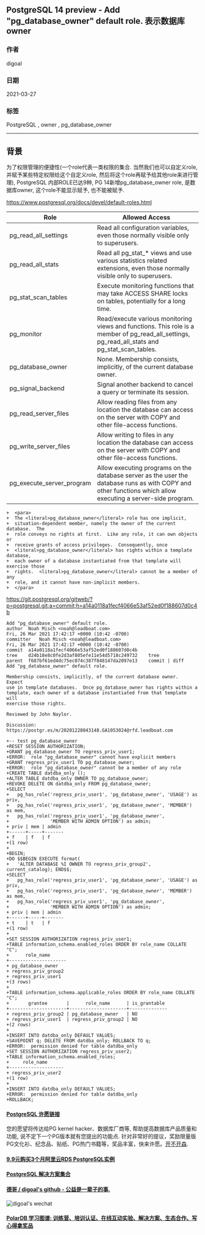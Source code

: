 ## PostgreSQL 14 preview - Add "pg_database_owner" default role. 表示数据库owner         
            
### 作者            
digoal            
            
### 日期            
2021-03-27            
            
### 标签            
PostgreSQL , owner , pg_database_owner        
            
----            
            
## 背景       
为了权限管理的便捷性(一个role代表一类权限的集合. 当然我们也可以自定义role, 并赋予某些特定权限给这个自定义role, 然后将这个role再赋予给其他role来进行管理), PostgreSQL 内部ROLE已达9种, PG 14新增pg_database_owner role, 是数据库owner, 这个role不能显示赋予, 也不能被赋予.   
  
https://www.postgresql.org/docs/devel/default-roles.html    
  
Role	| Allowed Access  
---|---  
pg_read_all_settings	|Read all configuration variables, even those normally visible only to superusers.  
pg_read_all_stats	|Read all pg_stat_* views and use various statistics related extensions, even those normally visible only to superusers.  
pg_stat_scan_tables	|Execute monitoring functions that may take ACCESS SHARE locks on tables, potentially for a long time.  
pg_monitor	|Read/execute various monitoring views and functions. This role is a member of pg_read_all_settings, pg_read_all_stats and pg_stat_scan_tables.  
pg_database_owner	|None. Membership consists, implicitly, of the current database owner.  
pg_signal_backend	|Signal another backend to cancel a query or terminate its session.  
pg_read_server_files	|Allow reading files from any location the database can access on the server with COPY and other file-access functions.  
pg_write_server_files	|Allow writing to files in any location the database can access on the server with COPY and other file-access functions.  
pg_execute_server_program	|Allow executing programs on the database server as the user the database runs as with COPY and other functions which allow executing a server-side program.  
  
```  
+  <para>  
+  The <literal>pg_database_owner</literal> role has one implicit,  
+  situation-dependent member, namely the owner of the current database.  The  
+  role conveys no rights at first.  Like any role, it can own objects or  
+  receive grants of access privileges.  Consequently, once  
+  <literal>pg_database_owner</literal> has rights within a template database,  
+  each owner of a database instantiated from that template will exercise those  
+  rights.  <literal>pg_database_owner</literal> cannot be a member of any  
+  role, and it cannot have non-implicit members.  
+  </para>  
```  
  
https://git.postgresql.org/gitweb/?p=postgresql.git;a=commit;h=a14a0118a1fecf4066e53af52ed0f188607d0c4b  
  
```  
Add "pg_database_owner" default role.  
author	Noah Misch <noah@leadboat.com>	  
Fri, 26 Mar 2021 17:42:17 +0000 (10:42 -0700)  
committer	Noah Misch <noah@leadboat.com>	  
Fri, 26 Mar 2021 17:42:17 +0000 (10:42 -0700)  
commit	a14a0118a1fecf4066e53af52ed0f188607d0c4b  
tree	d24b18e8c0fe2d3af805efe11e54d5718c249732	tree  
parent	f687bf61ed4dc75ec074c387f848147da2097e13	commit | diff  
Add "pg_database_owner" default role.  
  
Membership consists, implicitly, of the current database owner.  Expect  
use in template databases.  Once pg_database_owner has rights within a  
template, each owner of a database instantiated from that template will  
exercise those rights.  
  
Reviewed by John Naylor.  
  
Discussion: https://postgr.es/m/20201228043148.GA1053024@rfd.leadboat.com  
```  
  
```  
+-- test pg_database_owner  
+RESET SESSION AUTHORIZATION;  
+GRANT pg_database_owner TO regress_priv_user1;  
+ERROR:  role "pg_database_owner" cannot have explicit members  
+GRANT regress_priv_user1 TO pg_database_owner;  
+ERROR:  role "pg_database_owner" cannot be a member of any role  
+CREATE TABLE datdba_only ();  
+ALTER TABLE datdba_only OWNER TO pg_database_owner;  
+REVOKE DELETE ON datdba_only FROM pg_database_owner;  
+SELECT  
+   pg_has_role('regress_priv_user1', 'pg_database_owner', 'USAGE') as priv,  
+   pg_has_role('regress_priv_user1', 'pg_database_owner', 'MEMBER') as mem,  
+   pg_has_role('regress_priv_user1', 'pg_database_owner',  
+               'MEMBER WITH ADMIN OPTION') as admin;  
+ priv | mem | admin   
+------+-----+-------  
+ f    | f   | f  
+(1 row)  
+  
+BEGIN;  
+DO $$BEGIN EXECUTE format(  
+   'ALTER DATABASE %I OWNER TO regress_priv_group2', current_catalog); END$$;  
+SELECT  
+   pg_has_role('regress_priv_user1', 'pg_database_owner', 'USAGE') as priv,  
+   pg_has_role('regress_priv_user1', 'pg_database_owner', 'MEMBER') as mem,  
+   pg_has_role('regress_priv_user1', 'pg_database_owner',  
+               'MEMBER WITH ADMIN OPTION') as admin;  
+ priv | mem | admin   
+------+-----+-------  
+ t    | t   | f  
+(1 row)  
+  
+SET SESSION AUTHORIZATION regress_priv_user1;  
+TABLE information_schema.enabled_roles ORDER BY role_name COLLATE "C";  
+      role_name        
+---------------------  
+ pg_database_owner  
+ regress_priv_group2  
+ regress_priv_user1  
+(3 rows)  
+  
+TABLE information_schema.applicable_roles ORDER BY role_name COLLATE "C";  
+       grantee       |      role_name      | is_grantable   
+---------------------+---------------------+--------------  
+ regress_priv_group2 | pg_database_owner   | NO  
+ regress_priv_user1  | regress_priv_group2 | NO  
+(2 rows)  
+  
+INSERT INTO datdba_only DEFAULT VALUES;  
+SAVEPOINT q; DELETE FROM datdba_only; ROLLBACK TO q;  
+ERROR:  permission denied for table datdba_only  
+SET SESSION AUTHORIZATION regress_priv_user2;  
+TABLE information_schema.enabled_roles;  
+     role_name        
+--------------------  
+ regress_priv_user2  
+(1 row)  
+  
+INSERT INTO datdba_only DEFAULT VALUES;  
+ERROR:  permission denied for table datdba_only  
+ROLLBACK;  
```  
  
  
#### [PostgreSQL 许愿链接](https://github.com/digoal/blog/issues/76 "269ac3d1c492e938c0191101c7238216")
您的愿望将传达给PG kernel hacker、数据库厂商等, 帮助提高数据库产品质量和功能, 说不定下一个PG版本就有您提出的功能点. 针对非常好的提议，奖励限量版PG文化衫、纪念品、贴纸、PG热门书籍等，奖品丰富，快来许愿。[开不开森](https://github.com/digoal/blog/issues/76 "269ac3d1c492e938c0191101c7238216").  
  
  
#### [9.9元购买3个月阿里云RDS PostgreSQL实例](https://www.aliyun.com/database/postgresqlactivity "57258f76c37864c6e6d23383d05714ea")
  
  
#### [PostgreSQL 解决方案集合](https://yq.aliyun.com/topic/118 "40cff096e9ed7122c512b35d8561d9c8")
  
  
#### [德哥 / digoal's github - 公益是一辈子的事.](https://github.com/digoal/blog/blob/master/README.md "22709685feb7cab07d30f30387f0a9ae")
  
  
![digoal's wechat](../pic/digoal_weixin.jpg "f7ad92eeba24523fd47a6e1a0e691b59")
  
  
#### [PolarDB 学习图谱: 训练营、培训认证、在线互动实验、解决方案、生态合作、写心得拿奖品](https://www.aliyun.com/database/openpolardb/activity "8642f60e04ed0c814bf9cb9677976bd4")
  
